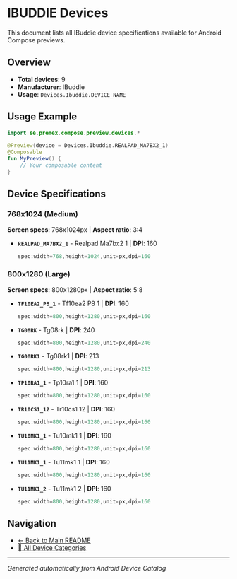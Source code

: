 # IBUDDIE Devices

This document lists all IBuddie device specifications available for Android Compose previews.

## Overview

- **Total devices**: 9
- **Manufacturer**: IBuddie
- **Usage**: `Devices.Ibuddie.DEVICE_NAME`

## Usage Example

```kotlin
import se.premex.compose.preview.devices.*

@Preview(device = Devices.Ibuddie.REALPAD_MA7BX2_1)
@Composable
fun MyPreview() {
    // Your composable content
}
```

## Device Specifications

### 768x1024 (Medium)

**Screen specs**: 768x1024px | **Aspect ratio**: 3:4

- **`REALPAD_MA7BX2_1`** - Realpad Ma7bx2 1 | **DPI**: 160
  ```kotlin
  spec:width=768,height=1024,unit=px,dpi=160
  ```

### 800x1280 (Large)

**Screen specs**: 800x1280px | **Aspect ratio**: 5:8

- **`TF10EA2_P8_1`** - Tf10ea2 P8 1 | **DPI**: 160
  ```kotlin
  spec:width=800,height=1280,unit=px,dpi=160
  ```

- **`TG08RK`** - Tg08rk | **DPI**: 240
  ```kotlin
  spec:width=800,height=1280,unit=px,dpi=240
  ```

- **`TG08RK1`** - Tg08rk1 | **DPI**: 213
  ```kotlin
  spec:width=800,height=1280,unit=px,dpi=213
  ```

- **`TP10RA1_1`** - Tp10ra1 1 | **DPI**: 160
  ```kotlin
  spec:width=800,height=1280,unit=px,dpi=160
  ```

- **`TR10CS1_12`** - Tr10cs1 12 | **DPI**: 160
  ```kotlin
  spec:width=800,height=1280,unit=px,dpi=160
  ```

- **`TU10MK1_1`** - Tu10mk1 1 | **DPI**: 160
  ```kotlin
  spec:width=800,height=1280,unit=px,dpi=160
  ```

- **`TU11MK1_1`** - Tu11mk1 1 | **DPI**: 160
  ```kotlin
  spec:width=800,height=1280,unit=px,dpi=160
  ```

- **`TU11MK1_2`** - Tu11mk1 2 | **DPI**: 160
  ```kotlin
  spec:width=800,height=1280,unit=px,dpi=160
  ```

## Navigation

- [← Back to Main README](../../README.md)
- [📱 All Device Categories](../README.md)

---
*Generated automatically from Android Device Catalog*
